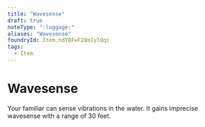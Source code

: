 ```yaml
---
title: "Wavesense"
draft: true
noteType: ":luggage:"
aliases: "Wavesense"
foundryId: Item.ndY8FwF28m1ylQqc
tags:
  - Item
---
```


# Wavesense

Your familiar can sense vibrations in the water. It gains imprecise wavesense with a range of 30 feet.
